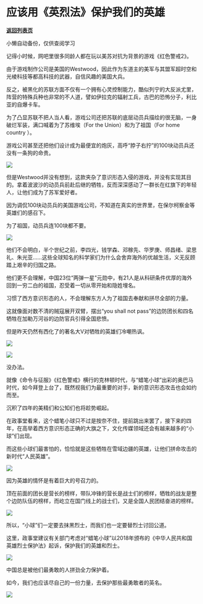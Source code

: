 # 应该用《英烈法》保护我们的英雄

[**返回列表页**](/gzh/政事堂2019)

小懒自动备份，仅供查阅学习

  

记得小时候，网吧里很多同龄人都在玩以美苏对抗为背景的游戏《红色警戒2》。

  

由于游戏制作公司是美国的Westwood，因此作为东道主的美军与其盟军超时空和光棱科技等都高科技的武器，自信风趣的美国大兵。

  

反之，被黑化的苏联方面不仅有一个拥有心灵控制能力，酷似列宁的大反派尤里，阵营的特殊兵种也非常的不人道，譬如伊拉克的辐射工兵，古巴的恐怖分子，利比亚的自爆卡车。

  

为了凸显苏联不把人当人看，游戏公司还把苏联的底层动员兵描绘的很无脑，一身破烂军装，满口喊着为了苏维埃（For the Union）和为了祖国（For
home country ）。

  

游戏公司甚至还把他们设计成为最便宜的炮灰，高呼“脖子右拧”的100块动员兵还没有一条狗的命贵。  

  

![](https://mmbiz.qpic.cn/mmbiz_png/rxhS23yu8cNYviaIVLG5ZfTknaGgf5QMaZvS6E4qK18ASJHj81c409OtmaOGDZ8G0CXsiaHgPOAmKQJ60KZfRgAg/640?wx_fmt=png)

  

但是Westwood并没有想到，这款夹杂了意识形态入侵的游戏，并没有实现其目的。拿着波波沙的动员兵前赴后继的牺牲，反而深深感动了一群长在红旗下的年轻人，让他们成为了苏军爱好者。

  

因为调侃100块动员兵的美国游戏公司，不知道在真实的世界里，在保尔柯察金等英雄们的感召下。

  

为了祖国，动员兵连100块都不要。

  

![](https://mmbiz.qpic.cn/mmbiz_png/rxhS23yu8cNYviaIVLG5ZfTknaGgf5QMaCXicypWTrl1tC0bP5xVWvnH0miackJeAfgnfsJWNeOBCStoCW0QY9f4g/640?wx_fmt=png)

  

他们不会明白，半个世纪之前，李四光，钱学森、邓稼先、华罗庚、师昌绪、梁思礼、朱光亚......这些全球知名的科学家们为什么会舍弃海外的优越生活，义无反顾踏上艰辛的归国之路。

  

他们更不会理解，中国23位“两弹一星”元勋中，有21人是从科研条件优厚的海外回到一穷二白的祖国，忍受着一切从零开始和隐姓埋名。

  

习惯了西方意识形态的人，不会理解东方人为了祖国去奉献和拼尽全部的力量。  

  

这就像面对数不清的贼寇展开双臂，摆出“you shall not pass”的边防团长和四名牺牲在加勒万河谷的边防官兵引得全国悲愤。

  

但是昨天仍然有西化了的著名大V对牺牲的英雄们冷嘲热讽。  

  

![](https://mmbiz.qpic.cn/mmbiz_jpg/rxhS23yu8cNYviaIVLG5ZfTknaGgf5QMahcV6Ocib9uLDt1JGibZaX3lFyqJJv9Ms5oBGSJIiaMulfhWXT7Qic2tVyg/640?wx_fmt=jpeg)

![](https://mmbiz.qpic.cn/mmbiz_jpg/rxhS23yu8cNYviaIVLG5ZfTknaGgf5QMa2AsRpzEHIMfRDEM6e7FrsCll2znbEUpE2Gr6YlqYpe4nQ5cwMX3Gfw/640?wx_fmt=jpeg)

  

没办法。

  

就像《命令与征服》《红色警戒》横行的克林顿时代，与“蜡笔小球”出彩的奥巴马时代，如今拜登上台了，既然视我们为最重要的对手，新的意识形态攻击也会如约而至。

  

沉积了四年的美精们和公知们也将趁势崛起。

  

在政事堂看来，这个蜡笔小球只不过是按奈不住，提前跳出来罢了，接下来的四年，在高举着西方意识形态正确的大旗之下，文化传媒领域还会有越来越多的“小球”们出现。

  

而这些小球们最害怕的，恰恰就是这些牺牲在雪域边疆的英雄，让他们拼命攻击的新时代“人民英雄”。

  

![](https://mmbiz.qpic.cn/mmbiz_jpg/rxhS23yu8cNYviaIVLG5ZfTknaGgf5QMa0Oytd1OiaC5DZtDyfbN98XSux9qy6TBzxynGRXNicDwGKMPQuv4qtyDA/640?wx_fmt=jpeg)

  

因为英雄的情怀是有着巨大的号召力的。

  

顶在前面的团长是营长的榜样，带队冲锋的营长是战士们的榜样，牺牲的战友是整个边防队伍的榜样，而屹立在国门线上的战士们，又是全国人民团结奋进的榜样。  

  

![](https://mmbiz.qpic.cn/mmbiz_gif/rxhS23yu8cNYviaIVLG5ZfTknaGgf5QMa3kg37Yu28kFdfAEGhZWajHks7BxENhMGU92v8APZGdzoibrj5wYXgbA/640?wx_fmt=gif)

  

所以，“小球”们一定要去抹黑烈士，而我们也一定要替烈士讨回公道。

  

这里，政事堂建议有关部门考虑对“蜡笔小球”以2018年颁布的《中华人民共和国英雄烈士保护法》起诉，保护我们的英雄和烈士。

  

![](https://mmbiz.qpic.cn/mmbiz_jpg/rxhS23yu8cNYviaIVLG5ZfTknaGgf5QMaQ7tia4DCY6w86nzVDesODdEKX4GYfjFSVdiaOkaEPJcQH0bzbfdddKLw/640?wx_fmt=jpeg)

  

中国总是被他们最勇敢的人拼劲全力保护着。

  

如今，我们也应该尽自己的一份力量，去保护那些最勇敢者的英名。

  

![](https://mmbiz.qpic.cn/mmbiz_jpg/rxhS23yu8cPp0iaKAfe0ZsWfgGcY72o9Nror8TicrtnlDsqzY7y4Kum4fM3X0FMEGlbvm9HvZUiaETSnLt4DHNLbQ/640?wx_fmt=jpeg)

